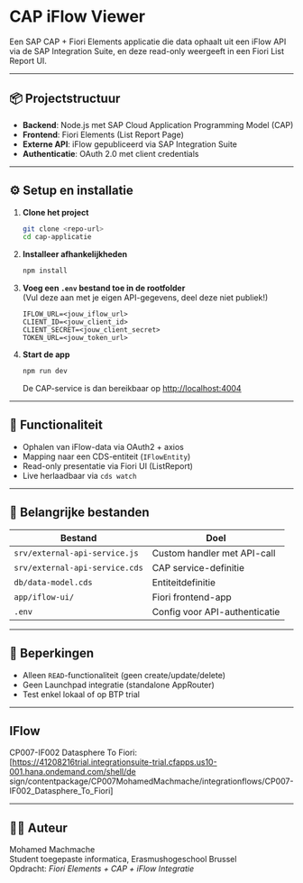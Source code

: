 # CAP iFlow Viewer

Een SAP CAP + Fiori Elements applicatie die data ophaalt uit een iFlow API via de SAP Integration Suite, en deze read-only weergeeft in een Fiori List Report UI.

---

## 📦 Projectstructuur

- **Backend**: Node.js met SAP Cloud Application Programming Model (CAP)
- **Frontend**: Fiori Elements (List Report Page)
- **Externe API**: iFlow gepubliceerd via SAP Integration Suite
- **Authenticatie**: OAuth 2.0 met client credentials

---

## ⚙️ Setup en installatie

1. **Clone het project**

   ```bash
   git clone <repo-url>
   cd cap-applicatie
   ```

2. **Installeer afhankelijkheden**

   ```bash
   npm install
   ```

3. **Voeg een `.env` bestand toe in de rootfolder**  
   (Vul deze aan met je eigen API-gegevens, deel deze niet publiek!)

   ```dotenv
   IFLOW_URL=<jouw_iflow_url>
   CLIENT_ID=<jouw_client_id>
   CLIENT_SECRET=<jouw_client_secret>
   TOKEN_URL=<jouw_token_url>
   ```

4. **Start de app**

   ```bash
   npm run dev
   ```

   De CAP-service is dan bereikbaar op [http://localhost:4004](http://localhost:4004)

---

## 🧠 Functionaliteit

- Ophalen van iFlow-data via OAuth2 + axios
- Mapping naar een CDS-entiteit (`IFlowEntity`)
- Read-only presentatie via Fiori UI (ListReport)
- Live herlaadbaar via `cds watch`

---

## 📁 Belangrijke bestanden

| Bestand                          | Doel                          |
|-----------------------------------|-------------------------------|
| `srv/external-api-service.js`     | Custom handler met API-call   |
| `srv/external-api-service.cds`    | CAP service-definitie         |
| `db/data-model.cds`               | Entiteitdefinitie             |
| `app/iflow-ui/`                   | Fiori frontend-app            |
| `.env`                            | Config voor API-authenticatie |

---

## 🚫 Beperkingen

- Alleen `READ`-functionaliteit (geen create/update/delete)
- Geen Launchpad integratie (standalone AppRouter)
- Test enkel lokaal of op BTP trial

---

## IFlow

CP007-IF002 Datasphere To Fiori:  
[https://41208216trial.integrationsuite-trial.cfapps.us10-001.hana.ondemand.com/shell/de sign/contentpackage/CP007MohamedMachmache/integrationflows/CP007-IF002_Datasphere_To_Fiori]

---

## 🧑‍💻 Auteur

Mohamed Machmache  
Student toegepaste informatica, Erasmushogeschool Brussel  
Opdracht: *Fiori Elements + CAP + iFlow Integratie*